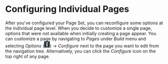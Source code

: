# Configuring Individual Pages [](id=configuring-individual-pages)

After you've configured your Page Set, you can reconfigure some options at the
individual page level. When you decide to customize a single page, options that
were not available when initially creating a page appear. You can customize
a page by navigating to *Pages* under *Build* menu and selecting *Options*
(![Options](../../../../../images/icon-options.png)) &rarr; *Configure*
next to the page you want to edit from the navigation tree. Alternatively, you
can click the *Configure* icon on the top right of any page.
